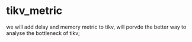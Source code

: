 # tikv_metric
we will add delay and memory metric to tikv,
will porvde the better way to analyse the bottleneck of tikv;
